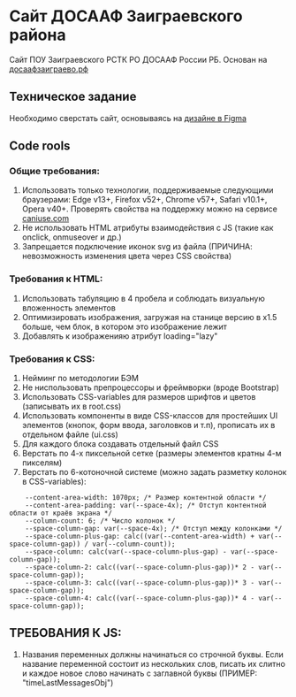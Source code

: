 # Сайт ДОСААФ Заиграевского района
Сайт ПОУ Заиграевского РСТК РО ДОСААФ России РБ. Основан на [досаафзаиграево.рф](http://xn--80aaaakednol5djwh1c.xn--p1ai/)

## Техническое задание
Необходимо сверстать сайт, основываясь на [дизайне в Figma](https://www.figma.com/file/jFDSSzfIeDYhKtKaYuYNAl/Untitled?type=design&node-id=9%3A96&mode=design&t=eM42kUpaAixDTWhd-1)

## Code rools
### Общие требования:
1. Использовать только технологии, поддерживаемые следующими браузерами: Edge v13+, Firefox v52+, Chrome v57+, Safari v10.1+, Opera v40+. Проверять свойства на поддержку можно на сервисе [caniuse.com](https://caniuse.com/)
2. Не использовать HTML атрибуты взаимодействия с JS (такие как onclick, onmuseover и др.)
3. Запрещается подключение иконок svg из файла (ПРИЧИНА: невозможность изменения цвета через CSS свойства)

### Требования к HTML:
1. Использовать табуляцию в 4 пробела и соблюдать визуальную вложенность элементов
2. Оптимизировать изображения, загружая на станице версию в x1.5 больше, чем блок, в котором это изображение лежит
3. Добавлять к изображенияю атрибут loading="lazy"

### Требования к CSS:
1. Нейминг по методологии БЭМ
2. Не ниспользовать препроцессоры и фреймворки (вроде Bootstrap)
3. Использовать CSS-variables для размеров шрифтов и цветов (записывать их в root.css)
4. Использовать компоненты в виде CSS-классов для простейших UI элементов (кнопок, форм ввода, заголовков и т.п), прописать их в отдельном файле (ui.css)
5. Для каждого блока создавать отдельный файл CSS
6. Верстать по 4-х пиксельной сетке (размеры элементов кратны 4-м пикселям)
7. Верстать по 6-котоночной системе (можно задать разметку колонок в CSS-variables):

```
    --content-area-width: 1070px; /* Размер контентной области */
    --content-area-padding: var(--space-4x); /* Отступ контентной области от краёв экрана */
    --column-count: 6; /* Число колонок */
    --space-column-gap: var(--space-4x); /* Отступ между колонками */
    --space-column-plus-gap: calc((var(--content-area-width) + var(--space-column-gap)) / var(--column-count));
    --space-column: calc(var(--space-column-plus-gap) - var(--space-column-gap));
    --space-column-2: calc((var(--space-column-plus-gap))* 2 - var(--space-column-gap));
    --space-column-3: calc((var(--space-column-plus-gap))* 3 - var(--space-column-gap));
    --space-column-4: calc((var(--space-column-plus-gap))* 4 - var(--space-column-gap));
```

## ТРЕБОВАНИЯ К JS:
1. Названия переменных должны начинаться со строчной буквы. Если название переменной состоит из нескольких слов, писать их слитно и каждое новое слово начинать с заглавной буквы (ПРИМЕР: "timeLastMessagesObj")
